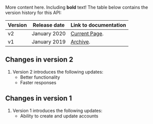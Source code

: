 More content here. Including **bold** text!
The table below contains the version history for this API:

| Version  | Release date  | Link to documentation |
| -------- | ------------- | --------------------- |
| v2       | January 2020  | [Current Page](https://www.example.com). |
| v1       | January 2019  | [Archive](https://www.example.com). |

## Changes in version 2
1. Version 2 introduces the following updates:
    - Better functionality
    - Faster responses

## Changes in version 1
1. Version 1 introduces the following updates:
    - Ability to create and update accounts